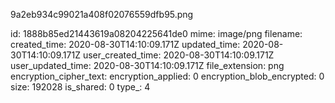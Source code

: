 9a2eb934c99021a408f02076559dfb95.png

id: 1888b85ed21443619a08204225641de0
mime: image/png
filename: 
created_time: 2020-08-30T14:10:09.171Z
updated_time: 2020-08-30T14:10:09.171Z
user_created_time: 2020-08-30T14:10:09.171Z
user_updated_time: 2020-08-30T14:10:09.171Z
file_extension: png
encryption_cipher_text: 
encryption_applied: 0
encryption_blob_encrypted: 0
size: 192028
is_shared: 0
type_: 4